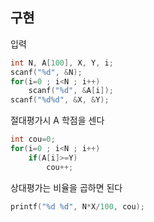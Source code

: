 ## 구현
입력
```c
int N, A[100], X, Y, i;
scanf("%d", &N);
for(i=0 ; i<N ; i++)
	scanf("%d", &A[i]);
scanf("%d%d", &X, &Y);
```
절대평가시 A 학점을 센다
```c
int cou=0;
for(i=0 ; i<N ; i++)
	if(A[i]>=Y)
		cou++;
```
상대평가는 비율을 곱하면 된다
```c
printf("%d %d", N*X/100, cou);
```
